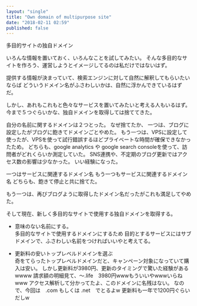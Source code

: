 ```yaml
---
layout: "single"
title: "Own domain of multipurpose site"
date: "2018-02-11 02:59"
published: false
---
```

多目的サイトの独自ドメイン

いろんな情報を置いておく、いろんなことを試してみたい。
そんな多目的なサイトを作ろう、運営しようとイメージしてるのは私だけではないはず。

提供する情報が決まっていて、検索エンジンに対して自然に解釈してもらいたいならば
どういうドメイン名がふさわしいかは、自然に浮かんできているはずだ。

しかし、あれもこれもと色々なサービスを置いてみたいと考える人もいるはず。
今まで５つぐらいかな、独自ドメインを取得しては捨ててきた。

自分の名前に関するドメインは２つとった。
なぜ捨てたか、
一つは、ブログに設定したがブログに飽きてドメインごとやめた。
もう一つは、VPSに設定して使ったが、VPSを使って試行錯誤するほどプライベートな時間が確保できなかったため。
どちらも、google analytics や google search consoleを使って、訪問者がどれくらいか測定していた。
SNS連携や、不定期のブログ更新ではアクセス数の影響は少なかった。
いい経験になった。


一つはサービスに関連するドメイン名
もう一つもサービスに関連するドメイン名
どちらも、飽きて停止と共に捨てた。

もう一つは、再びブログように取得したドメイン名だったがこれも満足してやめた。

そして現在、新しく多目的なサイトで使用する独自ドメインを取得する。

- 意味のない名前にする。  
多目的なサイトで使用するドメインにするため
目的とするサービスにはサブドメインで、ふさわしい名前をつければいいやと考えてる。

- 更新料の安いトップレベルドメインを選ぶ  
奇をてらったトップレベルドメインだと、キャンペーン対象になっていて購入は安い。
しかし更新料が3980円、更新のタイミングで驚いた経験があるwwww
請求額の明細見て、〜.life　3980円wwwもういいやwwwいらねwww
アクセス解析して分かってたよ、このドメインに名残はない。
なので、今回は　.com もしくは .net　でとるよw
更新料も一年で1200円ぐらいだしw
